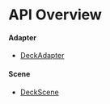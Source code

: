# API Overview

#### Adapter

 - [DeckAdapter](/docs/api-reference/deck-adapter)

#### Scene

 - [DeckScene](/docs/api-reference/scene/deck-scene)



